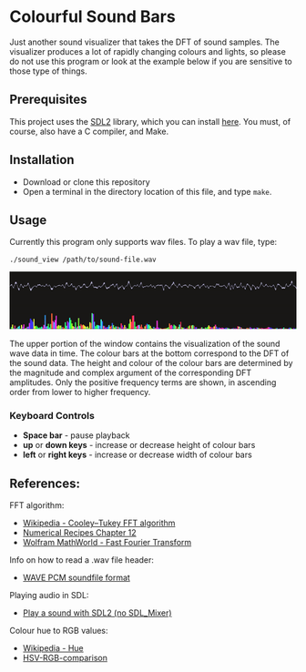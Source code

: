 # Colourful Sound Bars

Just another sound visualizer that takes the DFT of sound samples. The visualizer produces a lot of rapidly changing colours and lights, so please do not use this program or look at the example below if you are sensitive to those type of things.

## Prerequisites
This project uses the [SDL2](https://www.libsdl.org/) library, which you can install [here](https://www.libsdl.org/download-2.0.php). You must, of course, also have a C compiler, and Make.

## Installation
 - Download or clone this repository
 - Open a terminal in the directory location of this file, and type `make`.

## Usage
Currently this program only supports wav files. To play a wav file, type:
```
./sound_view /path/to/sound-file.wav
```

<img src="https://raw.githubusercontent.com/marl0ny/colourful-sound-bars/master/musical-colour-bars.gif" />

The upper portion of the window contains the visualization of the sound wave data in time. The colour bars at the bottom correspond to the DFT of the sound data. The height and colour of the colour bars are determined by the magnitude and complex argument of the corresponding DFT amplitudes. Only the positive frequency terms are shown, in ascending order from lower to higher frequency. 

### Keyboard Controls
- <b>Space bar</b> - pause playback
- <b>up</b> or <b>down keys</b> - increase or decrease height of colour bars
- <b>left</b> or <b>right keys</b> - increase or decrease width of 
colour bars 

## References:
FFT algorithm:
- [Wikipedia - Cooley–Tukey FFT algorithm](https://en.wikipedia.org/wiki/Cooley%E2%80%93Tukey_FFT_algorithm)
- [Numerical Recipes Chapter 12](https://websites.pmc.ucsc.edu/~fnimmo/eart290c_17/NumericalRecipesinF77.pdf)
- [Wolfram MathWorld - Fast Fourier Transform](http://mathworld.wolfram.com/FastFourierTransform.html)

Info on how to read a .wav file header:
- [WAVE PCM soundfile format ](http://hummer.stanford.edu/sig/doc/classes/SoundHeader/WaveFormat/)

Playing audio in SDL:
- [Play a sound with SDL2 (no SDL_Mixer) ](https://gist.github.com/armornick/3447121)

Colour hue to RGB values:
- [Wikipedia - Hue](https://en.wikipedia.org/wiki/Hue)
- [HSV-RGB-comparison](https://en.wikipedia.org/wiki/File:HSV-RGB-comparison.svg)
